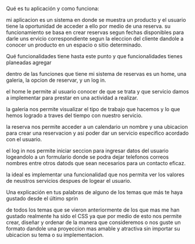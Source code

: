  Qué es tu aplicación y como funciona:

 mi aplicacion es un sistema en donde se muestra un producto y el usuario tiene la oportunidad de acceder a ello por medio de una reserva.
 su funcionamiento se basa en crear reservas segun fechas disponibles para darle uns ervicio correspondiente segun la eleccion del cliente dandole a conocer un producto en un espacio o sitio determinado.

 Qué funcionalidades tiene hasta este punto y que funcionalidades tienes planeadas agregar

dentro de las funciones que tiene mi sistema de reservas es un home, una galeria, la opcion de reservar, y un log in.

el home le permite al usuario conocer de que se trata y que servicio damos a implementar para prestar en una actividad a realizar.

la galeria nos permite visualizar el tipo de trabajo que hacemos y lo que hemos logrado a traves del tiempo con nuestro servicio.

la reserva nos permite acceder a un calendario un nombre y una ubicacion para crear una reservacion y asi poder dar un servicio especifico acordado con el usuario.

el log in nos permite iniciar seccion para ingresar datos del usuario logeandolo a un formulario donde se podra dejar telefonos correos nombres entre otros datods que sean necesarios para un contacto eficaz.

la ideal es implementar una funcionalidad que nos permita ver los valores de neustros servicios despues de logear el usuario.

 Una explicación en tus palabras de alguno de los temas que más te haya gustado desde el último sprin

de todos los temas que se vieron anteriormente de los que mas me han gustado realmente ha sido el CSS ya que por medio de esto nos permite crear, diseñar y ordenar de la manera que consideremos o nos guste un formato dandole una proyeccion mas amable y atractiva sin importar su ubicacion su tema o su implementacion.
